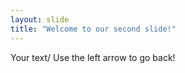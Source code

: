 ```yaml
---
layout: slide
title: "Welcome to our second slide!"
---
```

Your text/
Use the left arrow to go back!
